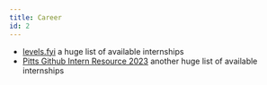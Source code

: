 ```yaml
---
title: Career
id: 2
---
```


- [levels.fyi](https://www.levels.fyi/internships/) a huge list of available internships
- [Pitts Github Intern Resource 2023](https://github.com/pittcsc/Summer2023-Internships) another huge list of available internships

